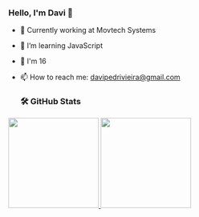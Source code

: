 ### Hello, I'm Davi 👋

- 🔭 Currently working at Movtech Systems
- 🌱 I’m learning JavaScript
- 💬 I'm 16
- 📫 How to reach me: davipedrivieira@gmail.com

  ### 🛠️ GitHub Stats

 <div>
  <a href="https://github.com/davipedrivieira">
  <img height="180em" src="https://github-readme-stats-eight-theta.vercel.app/api?username=davipedrivieira&show_icons=true&theme=tokyonight&include_all_commits=true&count_private=true"/>
  <img height="180em" src="https://github-readme-stats-eight-theta.vercel.app/api/top-langs/?username=davipedrivieira&layout=compact&langs_count=8&theme=tokyonight"/>
<div>
